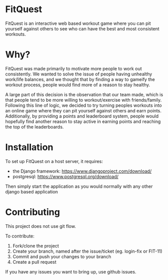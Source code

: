 # FitQuest

FitQuest is an interactive web based workout game where you can pit yourself against others to see who can have the best and most consistent workouts.

# Why?

FitQuest was made primarily to motivate more people to work out consistently. We wanted to solve the issue of people having unhealthy work/life balances, and we thought that by finding a way to gameify the workout process, people would find more of a reason to stay healthy.

A large part of this decision is the observation that our team made, which is that people tend to be more willing to workout/exercise with friends/family. Following this line of logic, we decided to try turning peoples workouts into an online game where they can pit yourself against others and earn points. Additionally, by providing a points and leaderboard system, people would hopefully find another reason to stay active in earning points and reaching the top of the leaderboards. 

# Installation

To set up FitQuest on a host server, it requires:

  - the Django framework: https://www.djangoproject.com/download/
  - postgresql: https://www.postgresql.org/download/

Then simply start the application as you would normally with any other django based application

# Contributing

This project does not use git flow. 

To contribute: 
  1. Fork/clone the project
  2. Create your branch, named after the issue/ticket (eg. login-fix or FIT-11)
  3. Commit and push your changes to your branch
  4. Create a pull request

If you have any issues you want to bring up, use github issues.

